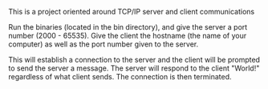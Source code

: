 This is a project oriented around TCP/IP server and client communications

Run the binaries (located in the bin directory), and give the server a port number
  (2000 - 65535). Give the client the hostname (the name of your
  computer) as well as the port number given to the server.

This will establish a connection to the server and the client will be prompted
  to send the server a message. The server will respond to the client "World!"
  regardless of what client sends. The connection is then terminated.
